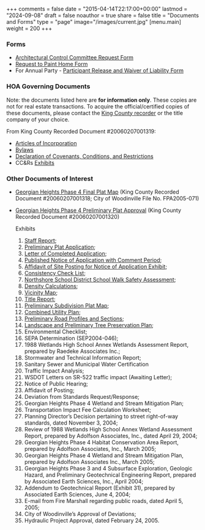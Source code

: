 +++
comments = false
date = "2015-04-14T22:17:00+00:00"
lastmod = "2024-09-08"
draft = false
noauthor = true
share = false
title = "Documents and Forms"
type = "page"
image="/images/current.jpg"
[menu.main]
weight = 200
+++

### Forms
* [Architectural Control Committee Request Form](/docs/ACC_Request_Form_2017.pdf)
* [Request to Paint Home Form](/docs/Request_to_Paint_Home_Form.pdf)
* For Annual Party - [Participant Release and Waiver of Liability Form](/docs/Participant_Release_Form.pdf)

### HOA Governing Documents

Note: the documents listed here are **for information only**. These copies are not for real estate transactions. To acquire the official/certified copies of these documents, please contact the [King County recorder](https://kingcounty.gov/depts/records-licensing/recorders-office.aspx) or the title company of your choice.

From King County Recorded Document #20060207001319:

* [Articles of Incorporation](/docs/Recorded_ArticlesOfIncorporation.pdf)
* [Bylaws](/docs/Recorded_Bylaws.pdf)
* [Declaration of Covenants, Conditions, and Restrictions](/docs/Recorded_CCRs.pdf)
* CC&Rs [Exhibits](/docs/Recorded_Exhibits.pdf)

### Other Documents of Interest

* [Georgian Heights Phase 4 Final Plat Map](/docs/Doc_20060207001318.pdf) (King County Recorded Document #20060207001318; City of Woodinville File No. FPA2005-071)
* [Georgian Heights Phase 4 Preliminary Plat Approval](/docs/PPA04104.pdf) (King County Recorded Document #20060207001320)

    Exhibits
    1. [Staff Report](/docs/PPA04104_Exhibits/Exhibit_01.pdf);
    2. [Preliminary Plat Application](/docs/PPA04104_Exhibits/Exhibit_02.pdf);
    3. [Letter of Completed Application](/docs/PPA04104_Exhibits/Exhibit_03.pdf);
    4. [Published Notice of Application with Comment Period](/docs/PPA04104_Exhibits/Exhibit_04.pdf);
    5. [Affidavit of Site Posting for Notice of Application Exhibit](/docs/PPA04104_Exhibits/Exhibit_05.pdf);
    6. [Consistency Check List](/docs/PPA04104_Exhibits/Exhibit_06.pdf);
    7. [Northshore School District School Walk Safety Assessment](/docs/PPA04104_Exhibits/Exhibit_07.pdf);
    8. [Density Calculations](/docs/PPA04104_Exhibits/Exhibit_08.pdf);
    9. [Vicinity Map](/docs/PPA04104_Exhibits/Exhibit_09.pdf);
    10. [Title Report](/docs/PPA04104_Exhibits/Exhibit_10.pdf);
    11. [Preliminary Subdivision Plat Map](/docs/PPA04104_Exhibits/Exhibit_11.pdf);
    12. [Combined Utility Plan](/docs/PPA04104_Exhibits/Exhibit_12.pdf);
    13. [Preliminary Road Profiles and Sections](/docs/PPA04104_Exhibits/Exhibit_13.pdf);
    14. [Landscape and Preliminary Tree Preservation Plan](/docs/PPA04104_Exhibits/Exhibit_14.pdf);
    15. Environmental Checklist;
    16. SEPA Determination (SEP2004-046);
    17. 1988 Wetlands High School Annex Wetlands Assessment Report, prepared by Raedeke Associates Inc.;
    18. Stormwater and Technical Information Report;
    19. Sanitary Sewer and Municipal Water Certification
    20. Traffic Impact Analysis;
    21. WSDOT Letters on SR-522 traffic impact (Awaiting Letter);
    22. Notice of Public Hearing;
    23. Affidavit of Posting;
    24. Deviation from Standards Request/Response;
    25. Georgian Heights Phase 4 Wetland and Stream Mitigation Plan;
    26. Transportation Impact Fee Calculation Worksheet;
    27. Planning Director’s Decision pertaining to street right-of-way standards, dated November 3, 2004;
    28. Review of 1988 Wetlands High School Annex Wetland Assessment Report, prepared by Adolfson Associates, Inc., dated April 29, 2004;
    29. Georgian Heights Phase 4 Habitat Conservation Area Report, prepared by Adolfson Associates, Inc., March 2005;
    30. Georgian Heights Phase 4 Wetland and Stream Mitigation Plan, prepared by Adolfson Associates Inc., March 2005;
    31. Georgian Heights Phase 3 and 4 Subsurface Exploration, Geologic Hazard, and Preliminary Geotechnical Engineering Report, prepared by Associated Earth Sciences, Inc., April 2004;
    32. Addendum to Geotechnical Report (Exhibit 31), prepared by Associated Earth Sciences, June 4, 2004;
    33. E-mail from Fire Marshall regarding public roads, dated April 5, 2005;
    34. City of Woodinville’s Approval of Deviations;
    35. Hydraulic Project Approval, dated February 24, 2005.